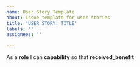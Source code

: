 ```yaml
---
name: User Story Template
about: Issue template for user stories
title: 'USER STORY: TITLE'
labels: ''
assignees: ''

---
```


As a **role** I can **capability** so that **received_benefit**
